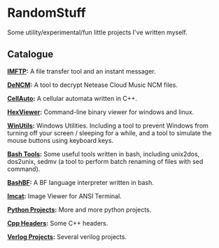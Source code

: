 # RandomStuff

Some utility/experimental/fun little projects I've written myself.

## Catalogue

**[IMFTP](Python/IMFTP):** A file transfer tool and an instant messager.

**[DeNCM](Python/DeNCM):** A tool to decrypt Netease Cloud Music NCM files.

**[CellAuto](C++/CellAuto):** A cellular automata written in C++.

**[HexViewer](C/HexViewer):** Command-line binary viewer for windows and linux.

**[WinUtils](C/WinUtils):** Windows Utilities. Including a tool to prevent Windows from turning off your screen / sleeping for a while, and a tool to simulate the mouse buttons using keyboard keys.

**[Bash Tools](Bash):** Some useful tools written in bash, including unix2dos, dos2unix, sedmv (a tool to perform batch renaming of files with sed command).

**[BashBF](Bash/Brainfuck):** A BF language interpreter written in bash.

**[Imcat](Python/ANSI):** Image Viewer for ANSI Terminal.

**[Python Projects](Python):** More and more python projects.

**[Cpp Headers](C++/include):** Some C++ headers.

**[Verlog Projects](Verilog):** Several verilog projects.

